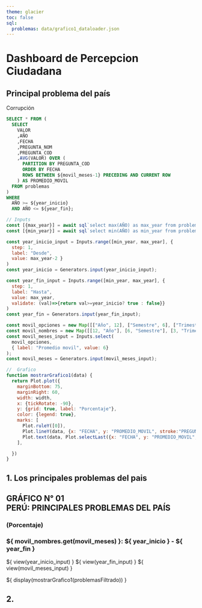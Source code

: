```yaml
---
theme: glacier
toc: false
sql:
  problemas: data/grafico1_dataloader.json
---
```

# Dashboard de Percepcion Ciudadana

<div class="grid grid-cols-4">
  <div class="card" style="color: inherit;">
    <h2>Principal problema del país</h2>
    <span class="big">Corrupción</span>
  </div>


</div>



<!-- GRÁFICO N° 01PERÚ: PRINCIPALES PROBLEMAS DEL PAÍS -->
```sql id=problemasFiltrado
SELECT * FROM (
  SELECT
    VALOR
    ,AÑO
    ,FECHA
    ,PREGUNTA_NOM
    ,PREGUNTA_COD
    ,AVG(VALOR) OVER (
      PARTITION BY PREGUNTA_COD
      ORDER BY FECHA
      ROWS BETWEEN ${movil_meses-1} PRECEDING AND CURRENT ROW
    ) AS PROMEDIO_MOVIL
  FROM problemas
)
WHERE
  AÑO >= ${year_inicio}
  AND AÑO <= ${year_fin};
```

```js
// Inputs
const [{max_year}] = await sql`select max(AÑO) as max_year from problemas`
const [{min_year}] = await sql`select min(AÑO) as min_year from problemas`

const year_inicio_input = Inputs.range([min_year, max_year], {
  step: 1,
  label: "Desde",
  value: max_year-2 }
)
const year_inicio = Generators.input(year_inicio_input);

const year_fin_input = Inputs.range([min_year, max_year], {
  step: 1,
  label: "Hasta",
  value: max_year,
  validate: (val)=>{return val>=year_inicio? true : false}}
)
const year_fin = Generators.input(year_fin_input);

const movil_opciones = new Map([["Año", 12], ["Semestre", 6], ["Trimestre", 3], ["Mes", 1]])
const movil_nombres = new Map([[12, "Año"], [6, "Semestre"], [3, "Trimestre"], [1, "Mes"]])
const movil_meses_input = Inputs.select(
  movil_opciones,
  { label: "Promedio movil", value: 6}
);
const movil_meses = Generators.input(movil_meses_input);

//  Grafico
function mostrarGrafico1(data) {
  return Plot.plot({
    marginBottom: 75,
    marginRight: 60,
    width: width,
    x: {tickRotate: -90},
    y: {grid: true, label: "Porcentaje"},
    color: {legend: true},
    marks: [
      Plot.ruleY([0]),
      Plot.lineY(data, {x: "FECHA", y: "PROMEDIO_MOVIL", stroke:"PREGUNTA_NOM", tip:true}),
      Plot.text(data, Plot.selectLast({x: "FECHA", y: "PROMEDIO_MOVIL", z: "PREGUNTA_NOM", text: "PREGUNTA_NOM", textAnchor: "start", dx:1, dy: 0, fill: "PREGUNTA_NOM", textOverflow:'ellipsis', lineWidth:8}))
    ],

  })
}
```
## 1. Los principales problemas del pais
<div class="card">
  <h2>GRÁFICO N° 01 <br> PERÚ: PRINCIPALES PROBLEMAS DEL PAÍS</h2>
  <h3>(Porcentaje)</h3>
  <h3>${ movil_nombres.get(movil_meses) }: ${ year_inicio } - ${ year_fin }</h3>

  <!-- Filtros -->
  <div>

  ${ view(year_inicio_input) }
  ${ view(year_fin_input) }
  ${ view(movil_meses_input) }
  </div>

  <!-- Grafico -->
  <div>
  ${ display(mostrarGrafico1(problemasFiltrado)) }
  </div>
</div>



<!-- GRÁFICO N° 04 PERÚ: PRINCIPALES PROBLEMAS DEL PAÍS -->

## 2. 
<div class="card">
  <h2><br></h2>
  <h3></h3>
  <h3></h3>

  <!-- Filtros -->
  <div>
  </div>

  <!-- Grafico -->
  <div>
  </div>
</div>